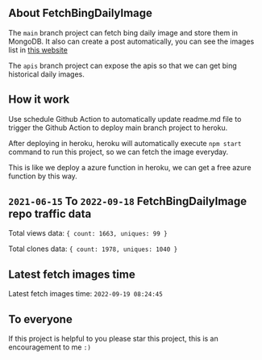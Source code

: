 ## About FetchBingDailyImage

The `main` branch project can fetch bing daily image and store them in MongoDB.
It also can create a post automatically, you can see the images list in [this website](https://oursalbum.netlify.app)

The `apis` branch project can expose the apis so that we can get bing historical daily images.

## How it work

Use schedule Github Action to automatically update readme.md file to trigger the Github Action to deploy main branch project to heroku.

After deploying in heroku, heroku will automatically execute `npm start` command to run this project, so we can fetch the image everyday.

This is like we deploy a azure function in heroku, we can get a free azure function by this way.

## `2021-06-15` To `2022-09-18` FetchBingDailyImage repo traffic data

Total views data: `{ count: 1663, uniques: 99 }`

Total clones data: `{ count: 1978, uniques: 1040 }`

## Latest fetch images time

Latest fetch images time: `2022-09-19 08:24:45`

## To everyone

If this project is helpful to you please star this project, this is an encouragement to me `:)`



